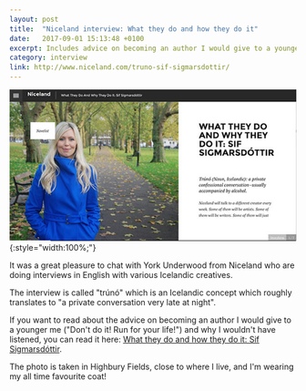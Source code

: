 ```yaml
---
layout: post
title:  "Niceland interview: What they do and how they do it"
date:   2017-09-01 15:13:48 +0100
excerpt: Includes advice on becoming an author I would give to a younger me ("Don't do it! Run for your life!") and why I wouldn't have listened.
category: interview
link: http://www.niceland.com/truno-sif-sigmarsdottir/
---
```

![Niceland Screenshot](/assets/img/posts/niceland-screenshot.jpg){:style="width:100%;"}

It was a great pleasure to chat with York Underwood from Niceland who are doing interviews in English with various Icelandic creatives.

The interview is called "trúnó" which is an Icelandic concept which roughly translates to "a private conversation very late at night".

If you want to read about the advice on becoming an author I would give to a younger me ("Don't do it! Run for your life!") and why I wouldn't have listened, you can read it here: <a href="http://www.thisisniceland.com/truno-sif-sigmarsdottir/">What they do and how they do it: Sif Sigmarsdóttir</a>.

The photo is taken in Highbury Fields, close to where I live, and I'm wearing my all time favourite coat!

